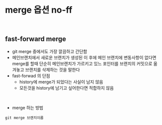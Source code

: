 merge 옵션 no-ff 
=========

<br>

fast-forward merge 
----------------
- git merge 중에서도 가장 깔끔하고 간단함
- 메인브랜치에서 새로운 브랜치가 생성된 이 후에 메인 브랜치에 변동사항이 없다면 merge를 할때 단순히 메인브랜치가 가르키고 있느 포인터를 브랜치의 커밋으로 옮겨놓고 브랜치를 삭제하는 것을 말한다 
- fast-forwad 의 단점
    - history에 merge가 되었다는 사실이 남지 않음 
    - 모든것을 history에 남기고 싶어한다면 적합하지 않음 

<br>

- merge 하는 방법 
```
git merge 브랜치이름 
```
